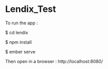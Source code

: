 # Lendix_Test

To run the app : 

$ cd lendix

$ npm install

$ ember serve

Then open in a browser : http://localhost:8080/

